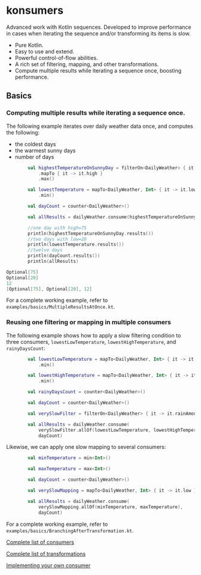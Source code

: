 # konsumers

Advanced work with Kotlin sequences. Developed to improve performance in cases when iterating the sequence and/or transforming its items is slow.

* Pure Kotlin.
* Easy to use and extend.
* Powerful control-of-flow abilities.
* A rich set of filtering, mapping, and other transformations.
* Compute multiple results while iterating a sequence once, boosting performance.

## Basics

### Computing multiple results while iterating a sequence once.

The following example iterates over daily weather data once, and computes the following:

* the coldest days
* the warmest sunny days
* number of days

```kotlin
        val highestTemperatureOnSunnyDay = filterOn<DailyWeather> { it.weatherType == WeatherType.Sunny }
            .mapTo { it -> it.high }
            .max()

        val lowestTemperature = mapTo<DailyWeather, Int> { it -> it.low }
            .min()

        val dayCount = counter<DailyWeather>()

        val allResults = dailyWeather.consume(highestTemperatureOnSunnyDay, lowestTemperature, dayCount)

        //one day with high=75
        println(highestTemperatureOnSunnyDay.results())
        //two days with low=20
        println(lowestTemperature.results())
        //twelve days
        println(dayCount.results())
        println(allResults)

Optional[75]
Optional[20]
12
[Optional[75], Optional[20], 12]

```

For a complete working example, refer to `examples/basics/MultipleResultsAtOnce.kt`.

### Reusing one filtering or mapping in multiple consumers

The following example shows how to apply a slow filtering condition to three consumers, `lowestLowTemperature`, `lowestHighTemperature`, and `rainyDaysCount`:

```kotlin
        val lowestLowTemperature = mapTo<DailyWeather, Int> { it -> it.low }
            .min()

        val lowestHighTemperature = mapTo<DailyWeather, Int> { it -> it.high }
            .min()

        val rainyDaysCount = counter<DailyWeather>()

        val dayCount = counter<DailyWeather>()

        val verySlowFilter = filterOn<DailyWeather> { it -> it.rainAmount > BigDecimal.ZERO }

        val allResults = dailyWeather.consume(
            verySlowFilter.allOf(lowestLowTemperature, lowestHighTemperature, rainyDaysCount),
            dayCount)
```

Likewise, we can apply one slow mapping to several consumers:

```kotlin
        val minTemperature = min<Int>()

        val maxTemperature = max<Int>()

        val dayCount = counter<DailyWeather>()

        val verySlowMapping = mapTo<DailyWeather, Int> { it -> it.low }

        val allResults = dailyWeather.consume(
            verySlowMapping.allOf(minTemperature, maxTemperature),
            dayCount)
```

For a complete working example, refer to `examples/basics/BranchingAfterTransformation.kt`.

[Complete list of consumers](#consumers)

[Complete list of transformations](#transformations)

[Implementing your own consumer](#implementing-your-own-consumer)

